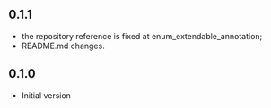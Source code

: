 ## 0.1.1
- the repository reference is fixed at enum_extendable_annotation;
- README.md changes.

## 0.1.0
- Initial version

